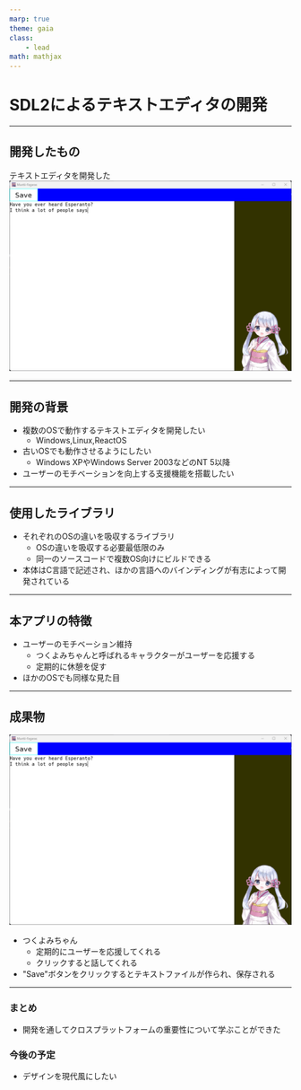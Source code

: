 ```yaml
---
marp: true
theme: gaia
class:
    - lead
math: mathjax
---
```


# SDL2によるテキストエディタの開発

---
<!--
_footer: "[つくよみちゃん](https://tyc.rei-yumesaki.net/)を使用 Illustration by えみゃコーラ"
-->
## 開発したもの

テキストエディタを開発した
![height:10cm](assets/1.png)

---

## 開発の背景

- 複数のOSで動作するテキストエディタを開発したい
  - Windows,Linux,ReactOS
- 古いOSでも動作させるようにしたい
  - Windows XPやWindows Server 2003などのNT 5以降
- ユーザーのモチベーションを向上する支援機能を搭載したい

---

## 使用したライブラリ

- それぞれのOSの違いを吸収するライブラリ
  - OSの違いを吸収する必要最低限のみ
  - 同一のソースコードで複数OS向けにビルドできる
- 本体はC言語で記述され、ほかの言語へのバインディングが有志によって開発されている

---

## 本アプリの特徴

- ユーザーのモチベーション維持
  - つくよみちゃんと呼ばれるキャラクターがユーザーを応援する
  - 定期的に休憩を促す
- ほかのOSでも同様な見た目

---

<!--
_footer: "[つくよみちゃん](https://tyc.rei-yumesaki.net/) を使用 Illustration by えみゃコーラ"
-->

## 成果物

![bg left height:10cm](assets/1.png)

- つくよみちゃん
  - 定期的にユーザーを応援してくれる
  - クリックすると話してくれる
- "Save"ボタンをクリックするとテキストファイルが作られ、保存される

---

### まとめ

- 開発を通してクロスプラットフォームの重要性について学ぶことができた

### 今後の予定

- デザインを現代風にしたい

